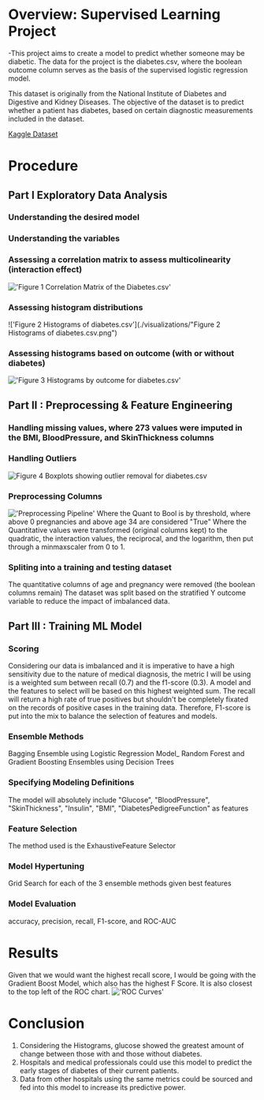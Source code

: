 # Overview: Supervised Learning Project 

-This project aims to create a model to predict whether someone may be diabetic.  The data for the project is the diabetes.csv, where the boolean outcome column serves as the basis of the supervised logistic regression model. 

This dataset is originally from the National Institute of Diabetes and Digestive and Kidney
Diseases. The objective of the dataset is to predict whether a patient has diabetes,
based on certain diagnostic measurements included in the dataset. 

[Kaggle Dataset](https://www.kaggle.com/datasets/akshaydattatraykhare/diabetes-dataset)


# Procedure

## Part I Exploratory Data Analysis

### Understanding the desired model

### Understanding the variables 

### Assessing a correlation matrix to assess multicolinearity (interaction effect)
!['Figure 1 Correlation Matrix of the Diabetes.csv'](./visualizations/Figure%201%20Correlation%20Matrix%20of%20the%20Diabetes.csv.png)

### Assessing histogram distributions
!['Figure 2 Histograms of diabetes.csv'](./visualizations/"Figure 2 Histograms of diabetes.csv.png")

### Assessing histograms based on outcome (with or without diabetes)
!['Figure 3 Histograms by outcome for diabetes.csv'](./visualizations/Figure%203%20Histograms%20by%20outcome%20for%20diabetes.csv.png)


## Part II : Preprocessing & Feature Engineering

### Handling missing values, where 273 values were imputed in the BMI, BloodPressure, and SkinThickness columns

### Handling Outliers
![Figure 4 Boxplots showing outlier removal for diabetes.csv](./visualizations/Figure%204%20Boxplots%20showing%20outlier%20removal%20for%20diabetes.csv.png)

### Preprocessing Columns
!['Preprocessing Pipeline'](./visualizations/preprocessing_pipeline.PNG)
Where the Quant to Bool is by threshold, where above 0 pregnancies and above age 34 are considered "True"
Where the Quantitative values were transformed (original columns kept) to the quadratic, the interaction values, the reciprocal, and the logarithm, then put through a minmaxscaler from 0 to 1.

### Spliting into a training and testing dataset
The quantitative columns of age and pregnancy were removed (the boolean columns remain)
The dataset was split based on the stratified Y outcome variable to reduce the impact of imbalanced data.

## Part III : Training ML Model

### Scoring
Considering our data is imbalanced and it is imperative to have a high sensitivity due to the nature of medical diagnosis, the metric I will be using is a weighted sum between recall (0.7) and the f1-score (0.3).  A model and the features to select will be based on this highest weighted sum. The recall will return a high rate of true positives but shouldn't be completely fixated on the records of positive cases in the training data.  Therefore, F1-score is put into the mix to balance the selection of features and models. 

### Ensemble Methods
Bagging Ensemble using Logistic Regression Model_
Random Forest and Gradient Boosting Ensembles using Decision Trees

### Specifying Modeling Definitions
The model will absolutely include "Glucose", "BloodPressure", "SkinThickness", "Insulin", "BMI", "DiabetesPedigreeFunction" as features

### Feature Selection
The method used is the ExhaustiveFeature Selector

### Model Hypertuning
Grid Search for each of the 3 ensemble methods given best features

### Model Evaluation
accuracy, precision, recall, F1-score, and ROC-AUC


# Results
Given that we would want the highest recall score, I would be going with the Gradient Boost Model, which also has the highest F Score.  It is also closest to the top left of the ROC chart.
!['ROC Curves'](./visualizations/Figure%205%20ROC%20Curves.PNG)

# Conclusion
1. Considering the Histograms, glucose showed the greatest amount of change between those with and those without diabetes.
2. Hospitals and medical professionals could use this model to predict the early stages of diabetes of their current patients.
3. Data from other hospitals using the same metrics could be sourced and fed into this model to increase its predictive power.


